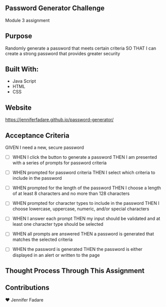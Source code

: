 ## Password Generator Challenge
Module 3 assignment

## Purpose
Randomly generate a password that meets certain criteria
SO THAT I can create a strong password that provides greater security

## Built With:

* Java Script
* HTML
* CSS

## Website

https://jenniferfadare.github.io/password-generator/ 

## Acceptance Criteria

GIVEN I need a new, secure password

- [ ] WHEN I click the button to generate a password THEN I am presented with a series of prompts for password criteria

- [ ] WHEN prompted for password criteria THEN I select which criteria to include in the password

- [ ] WHEN prompted for the length of the password THEN I choose a length of at least 8 characters and no more than 128 characters

- [ ] WHEN prompted for character types to include in the password THEN I choose lowercase, uppercase, numeric, and/or special characters

- [ ] WHEN I answer each prompt THEN my input should be validated and at least one character type should be selected

- [ ] WHEN all prompts are answered THEN a password is generated that matches the selected criteria

- [ ] WHEN the password is generated THEN the password is either displayed in an alert or written to the page

## Thought Process Through This Assignment

## Contributions

:heart: Jennifer Fadare


